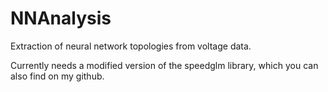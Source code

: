 NNAnalysis
==========

Extraction of neural network topologies from voltage data.

Currently needs a modified version of the speedglm library, which you can also find on my github.
